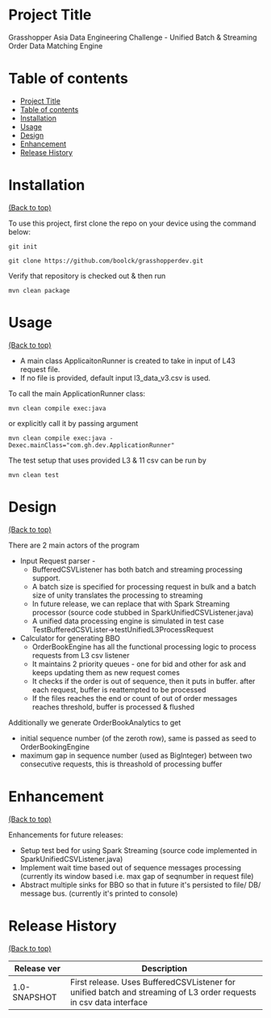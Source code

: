<!-- Add banner here -->

# Project Title
Grasshopper Asia Data Engineering Challenge -  Unified Batch & Streaming Order Data Matching Engine

# Table of contents

- [Project Title](#project-title)
- [Table of contents](#table-of-contents)
- [Installation](#installation)
- [Usage](#usage)
- [Design](#design)
- [Enhancement](#enhancement)
- [Release History](#release-history)

# Installation
[(Back to top)](#table-of-contents)

To use this project, first clone the repo on your device using the command below:

```git init```

```git clone https://github.com/boolck/grasshopperdev.git``` 

Verify that repository is checked out & then run

```mvn clean package```

# Usage
[(Back to top)](#table-of-contents)

- A main class ApplicaitonRunner is created to take in input of L43 request file. 
- If no file is provided, default input l3_data_v3.csv is used.

To call the main ApplicationRunner class:

```mvn clean compile exec:java```

or explicitly call it by passing argument

```mvn clean compile exec:java -Dexec.mainClass="com.gh.dev.ApplicationRunner"```

The test setup that uses provided L3 & 11 csv can be run by 

```mvn clean test```

# Design
[(Back to top)](#table-of-contents)

There are 2 main actors of the program
- Input Request parser - 
    - BufferedCSVListener has both batch and streaming processing support. 
    - A batch size is specified for processing request in bulk and a batch size of unity translates the processing to streaming
    - In future release, we can replace that with Spark Streaming processor (source code stubbed in SparkUnifiedCSVListener.java)
    - A unified data processing engine is simulated in test case TestBufferedCSVLister->testUnifiedL3ProcessRequest
-  Calculator for generating BBO 
    - OrderBookEngine has all the functional processing logic to process requests from L3 csv listener
    - It maintains 2 priority queues - one for bid and other for ask and keeps updating them as new request comes
    - It checks if the order is out of sequence, then it puts in buffer. after each request, buffer is reattempted to be processed
    - If the files reaches the end or count of out of order messages reaches threshold, buffer is processed & flushed

Additionally we generate OrderBookAnalytics to get 
- initial sequence number (of the zeroth row), same is passed as seed to OrderBookingEngine
- maximum gap in sequence number (used as BigInteger) between two consecutive requests, this is threashold of processing buffer

# Enhancement
[(Back to top)](#table-of-contents)

Enhancements for future releases:
- Setup test bed for using Spark Streaming (source code implemented in SparkUnifiedCSVListener.java)
- Implement wait time based out of sequence messages processing (currently its window based i.e. max gap of seqnumber in request file) 
- Abstract multiple sinks for BBO so that in future it's persisted to file/ DB/ message bus. (currently it's printed to console)

# Release History
[(Back to top)](#table-of-contents)

Release ver   | Description
------------- | -------------
1.0-SNAPSHOT  | First release. Uses BufferedCSVListener for unified batch and streaming of L3 order requests in csv data interface

